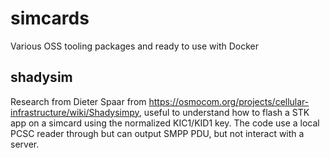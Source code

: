 # simcards
Various OSS tooling packages and ready to use with Docker

## shadysim

Research from Dieter Spaar from https://osmocom.org/projects/cellular-infrastructure/wiki/Shadysimpy, useful to understand how to flash a STK app on a simcard
using the normalized KIC1/KID1 key. The code use a local PCSC reader through but can output SMPP PDU, but not interact with a server.

